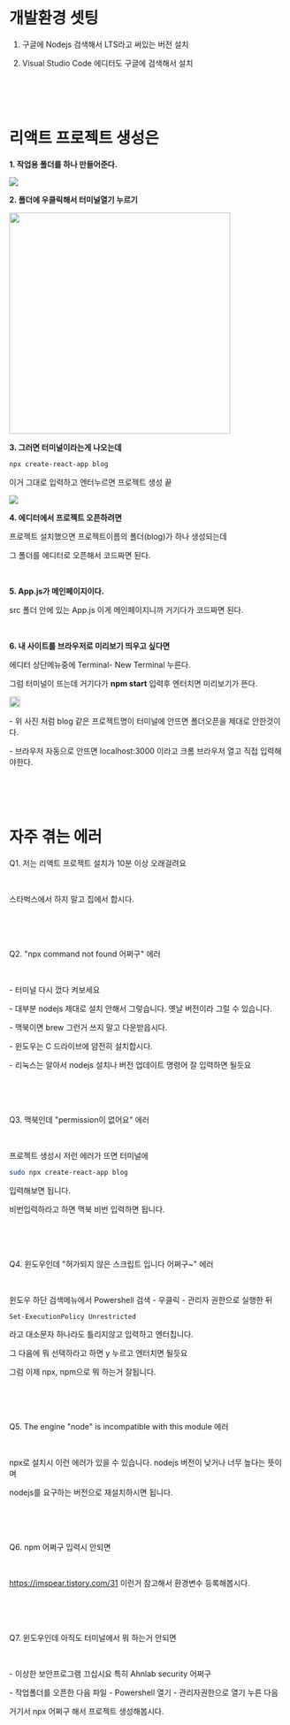 # 개발환경 셋팅

1. 구글에 Nodejs 검색해서 LTS라고 써있는 버전 설치

2. Visual Studio Code 에디터도 구글에 검색해서 설치

<br>
<br>
<br>

# 리액트 프로젝트 생성은

**1. 작업용 폴더를 하나 만들어준다.**

<img src="https://user-images.githubusercontent.com/119502777/216836764-ecdac0e6-32a7-46fd-a7ae-79469a73e5b1.png">

<br>

**2. 폴더에 우클릭해서 터미널열기 누르기**

<img src="https://user-images.githubusercontent.com/119502777/216836979-4ab923c4-53c7-4e71-9639-c67322f1ee8a.png" height="400">

<br>

**3. 그러면 터미널이라는게 나오는데**

```bash
npx create-react-app blog
```

이거 그대로 입력하고 엔터누르면 프로젝트 생성 끝

<img src="https://user-images.githubusercontent.com/119502777/216837049-e6a74fdc-ee17-4bcc-832d-0f2a57055c85.png">

<br>

**4. 에디터에서 프로젝트 오픈하려면**

프로젝트 설치했으면 프로젝트이름의 폴더(blog)가 하나 생성되는데

그 폴더를 에디터로 오픈해서 코드짜면 된다.

<br>

**5. App.js가 메인페이지이다.**

src 폴더 안에 있는 App.js 이게 메인페이지니까 거기다가 코드짜면 된다.

<br>

**6. 내 사이트를 브라우저로 미리보기 띄우고 싶다면**

에디터 상단메뉴중에 Terminal- New Terminal 누른다.

그럼 터미널이 뜨는데 거기다가 **npm start** 입력후 엔터치면 미리보기가 뜬다.

<img src="https://user-images.githubusercontent.com/119502777/216837193-05f413af-924c-4175-adf5-f700f068d6a9.png" height="20">

\- 위 사진 처럼 blog 같은 프로젝트명이 터미널에 안뜨면 폴더오픈을 제대로 안한것이다.

\- 브라우저 자동으로 안뜨면 localhost:3000 이라고 크롬 브라우저 열고 직접 입력해야한다.

<br>
<br>
<br>

# 자주 겪는 에러

Q1. 저는 리액트 프로젝트 설치가 10분 이상 오래걸려요

<br>

스타벅스에서 하지 말고 집에서 합시다.

<br>
<br>
<br>

Q2. "npx command not found 어쩌구" 에러

<br>

\- 터미널 다시 껐다 켜보세요

\- 대부분 nodejs 제대로 설치 안해서 그렇습니다. 옛날 버전이라 그럴 수 있습니다.

\- 맥북이면 brew 그런거 쓰지 말고 다운받읍시다.

\- 윈도우는 C 드라이브에 얌전히 설치합시다.

\- 리눅스는 알아서 nodejs 설치나 버전 업데이트 명령어 잘 입력하면 될듯요

<br>
<br>
<br>

Q3. 맥북인데 "permission이 없어요" 에러

<br>

프로젝트 생성시 저런 에러가 뜨면 터미널에

```bash
sudo npx create-react-app blog
```

입력해보면 됩니다.

비번입력하라고 하면 맥북 비번 입력하면 됩니다.

<br>
<br>
<br>

Q4. 윈도우인데 "허가되지 않은 스크립트 입니다 어쩌구~" 에러

<br>

윈도우 하단 검색메뉴에서 Powershell 검색 - 우클릭 - 관리자 권한으로 실행한 뒤

    Set-ExecutionPolicy Unrestricted

라고 대소문자 하나라도 틀리지않고 입력하고 엔터칩니다.

그 다음에 뭐 선택하라고 하면 y 누르고 엔터치면 될듯요

그럼 이제 npx, npm으로 뭐 하는거 잘됩니다.

<br>
<br>
<br>

Q5. The engine "node" is incompatible with this module 에러

<br>

npx로 설치시 이런 에러가 있을 수 있습니다. nodejs 버전이 낮거나 너무 높다는 뜻이며

nodejs를 요구하는 버전으로 재설치하시면 됩니다.

<br>
<br>
<br>

Q6. npm 어쩌구 입력시 안되면

<br>

https://imspear.tistory.com/31 이런거 참고해서 환경변수 등록해봅시다.

<br>
<br>
<br>

Q7. 윈도우인데 아직도 터미널에서 뭐 하는거 안되면

<br>

\- 이상한 보안프로그램 끄십시요 특히 Ahnlab security 어쩌구

\- 작업폴더를 오픈한 다음 파일 - Powershell 열기 - 관리자권한으로 열기 누른 다음

거기서 npx 어쩌구 해서 프로젝트 생성해봅시다.
